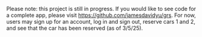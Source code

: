 Please note: this project is still in progress. If you would like to see code for a complete app, please visit https://github.com/jamesdavidyu/grs. For now, users may sign up for an account, log in and sign out, reserve cars 1 and 2, and see that the car has been reserved (as of 3/5/25).
